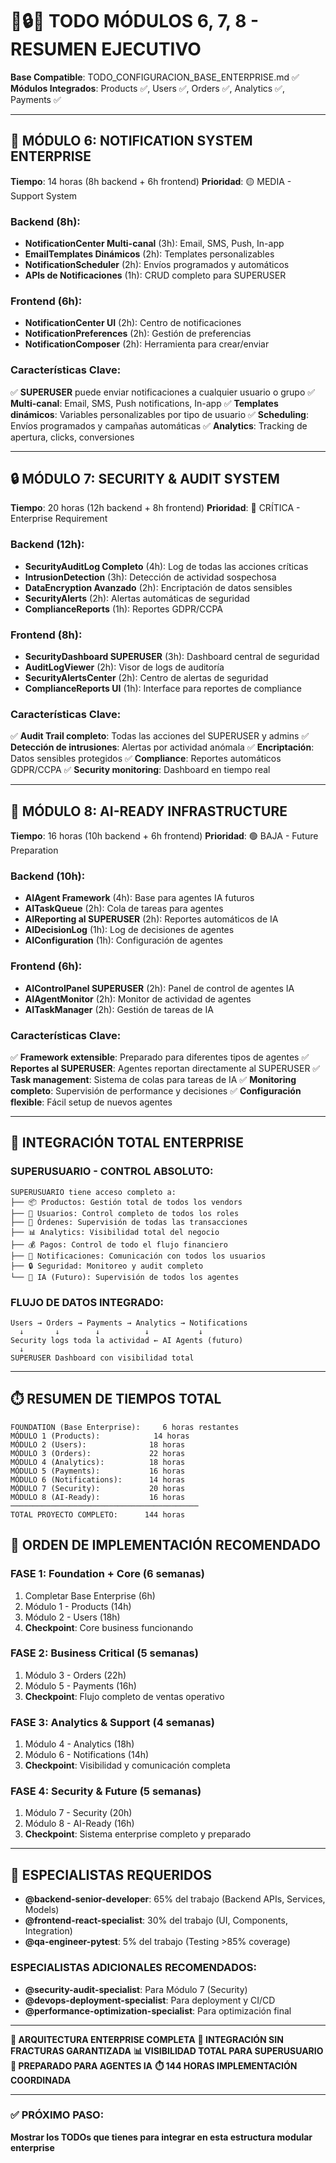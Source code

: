 # 📧🔒🤖 TODO MÓDULOS 6, 7, 8 - RESUMEN EJECUTIVO

**Base Compatible**: TODO_CONFIGURACION_BASE_ENTERPRISE.md ✅
**Módulos Integrados**: Products ✅, Users ✅, Orders ✅, Analytics ✅, Payments ✅

---

## 📧 MÓDULO 6: NOTIFICATION SYSTEM ENTERPRISE
**Tiempo**: 14 horas (8h backend + 6h frontend)
**Prioridad**: 🟡 MEDIA - Support System

### Backend (8h):
- **NotificationCenter Multi-canal** (3h): Email, SMS, Push, In-app
- **EmailTemplates Dinámicos** (2h): Templates personalizables
- **NotificationScheduler** (2h): Envíos programados y automáticos
- **APIs de Notificaciones** (1h): CRUD completo para SUPERUSER

### Frontend (6h):
- **NotificationCenter UI** (2h): Centro de notificaciones
- **NotificationPreferences** (2h): Gestión de preferencias
- **NotificationComposer** (2h): Herramienta para crear/enviar

### Características Clave:
✅ **SUPERUSER** puede enviar notificaciones a cualquier usuario o grupo
✅ **Multi-canal**: Email, SMS, Push notifications, In-app
✅ **Templates dinámicos**: Variables personalizables por tipo de usuario
✅ **Scheduling**: Envíos programados y campañas automáticas
✅ **Analytics**: Tracking de apertura, clicks, conversiones

---

## 🔒 MÓDULO 7: SECURITY & AUDIT SYSTEM
**Tiempo**: 20 horas (12h backend + 8h frontend)
**Prioridad**: 🔴 CRÍTICA - Enterprise Requirement

### Backend (12h):
- **SecurityAuditLog Completo** (4h): Log de todas las acciones críticas
- **IntrusionDetection** (3h): Detección de actividad sospechosa
- **DataEncryption Avanzado** (2h): Encriptación de datos sensibles
- **SecurityAlerts** (2h): Alertas automáticas de seguridad
- **ComplianceReports** (1h): Reportes GDPR/CCPA

### Frontend (8h):
- **SecurityDashboard SUPERUSER** (3h): Dashboard central de seguridad
- **AuditLogViewer** (2h): Visor de logs de auditoría
- **SecurityAlertsCenter** (2h): Centro de alertas de seguridad
- **ComplianceReports UI** (1h): Interface para reportes de compliance

### Características Clave:
✅ **Audit Trail completo**: Todas las acciones del SUPERUSER y admins
✅ **Detección de intrusiones**: Alertas por actividad anómala
✅ **Encriptación**: Datos sensibles protegidos
✅ **Compliance**: Reportes automáticos GDPR/CCPA
✅ **Security monitoring**: Dashboard en tiempo real

---

## 🤖 MÓDULO 8: AI-READY INFRASTRUCTURE
**Tiempo**: 16 horas (10h backend + 6h frontend)
**Prioridad**: 🟢 BAJA - Future Preparation

### Backend (10h):
- **AIAgent Framework** (4h): Base para agentes IA futuros
- **AITaskQueue** (2h): Cola de tareas para agentes
- **AIReporting al SUPERUSER** (2h): Reportes automáticos de IA
- **AIDecisionLog** (1h): Log de decisiones de agentes
- **AIConfiguration** (1h): Configuración de agentes

### Frontend (6h):
- **AIControlPanel SUPERUSER** (2h): Panel de control de agentes IA
- **AIAgentMonitor** (2h): Monitor de actividad de agentes
- **AITaskManager** (2h): Gestión de tareas de IA

### Características Clave:
✅ **Framework extensible**: Preparado para diferentes tipos de agentes
✅ **Reportes al SUPERUSER**: Agentes reportan directamente al SUPERUSER
✅ **Task management**: Sistema de colas para tareas de IA
✅ **Monitoring completo**: Supervisión de performance y decisiones
✅ **Configuración flexible**: Fácil setup de nuevos agentes

---

## 🔗 INTEGRACIÓN TOTAL ENTERPRISE

### SUPERUSUARIO - CONTROL ABSOLUTO:
```
SUPERUSUARIO tiene acceso completo a:
├── 📦 Productos: Gestión total de todos los vendors
├── 👥 Usuarios: Control completo de todos los roles
├── 🏪 Órdenes: Supervisión de todas las transacciones
├── 📊 Analytics: Visibilidad total del negocio
├── 💰 Pagos: Control de todo el flujo financiero
├── 📧 Notificaciones: Comunicación con todos los usuarios
├── 🔒 Seguridad: Monitoreo y audit completo
└── 🤖 IA (Futuro): Supervisión de todos los agentes
```

### FLUJO DE DATOS INTEGRADO:
```
Users → Orders → Payments → Analytics → Notifications
  ↓       ↓        ↓          ↓           ↓
Security logs toda la actividad ← AI Agents (futuro)
  ↓
SUPERUSER Dashboard con visibilidad total
```

---

## ⏱️ RESUMEN DE TIEMPOS TOTAL

```
FOUNDATION (Base Enterprise):     6 horas restantes
MÓDULO 1 (Products):            14 horas
MÓDULO 2 (Users):              18 horas
MÓDULO 3 (Orders):             22 horas
MÓDULO 4 (Analytics):          18 horas
MÓDULO 5 (Payments):           16 horas
MÓDULO 6 (Notifications):      14 horas
MÓDULO 7 (Security):           20 horas
MÓDULO 8 (AI-Ready):           16 horas
──────────────────────────────────────────
TOTAL PROYECTO COMPLETO:      144 horas
```

## 🎯 ORDEN DE IMPLEMENTACIÓN RECOMENDADO

### FASE 1: Foundation + Core (6 semanas)
1. Completar Base Enterprise (6h)
2. Módulo 1 - Products (14h)
3. Módulo 2 - Users (18h)
4. **Checkpoint**: Core business funcionando

### FASE 2: Business Critical (5 semanas)
1. Módulo 3 - Orders (22h)
2. Módulo 5 - Payments (16h)
3. **Checkpoint**: Flujo completo de ventas operativo

### FASE 3: Analytics & Support (4 semanas)
1. Módulo 4 - Analytics (18h)
2. Módulo 6 - Notifications (14h)
3. **Checkpoint**: Visibilidad y comunicación completa

### FASE 4: Security & Future (5 semanas)
1. Módulo 7 - Security (20h)
2. Módulo 8 - AI-Ready (16h)
3. **Checkpoint**: Sistema enterprise completo y preparado

---

## 🔧 ESPECIALISTAS REQUERIDOS

- **@backend-senior-developer**: 65% del trabajo (Backend APIs, Services, Models)
- **@frontend-react-specialist**: 30% del trabajo (UI, Components, Integration)
- **@qa-engineer-pytest**: 5% del trabajo (Testing >85% coverage)

### ESPECIALISTAS ADICIONALES RECOMENDADOS:
- **@security-audit-specialist**: Para Módulo 7 (Security)
- **@devops-deployment-specialist**: Para deployment y CI/CD
- **@performance-optimization-specialist**: Para optimización final

---

**🏢 ARQUITECTURA ENTERPRISE COMPLETA**
**🔗 INTEGRACIÓN SIN FRACTURAS GARANTIZADA**
**📊 VISIBILIDAD TOTAL PARA SUPERUSUARIO**
**🤖 PREPARADO PARA AGENTES IA**
**⏱️ 144 HORAS IMPLEMENTACIÓN COORDINADA**

---

### ✅ PRÓXIMO PASO:
**Mostrar los TODOs que tienes para integrar en esta estructura modular enterprise**
